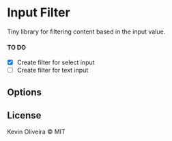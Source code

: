 # Input Filter

Tiny library for filtering content based in the input value.

#### TO DO

- [x] Create filter for select input
- [ ] Create filter for text input

## Options

## License

Kevin Oliveira &copy; MIT
